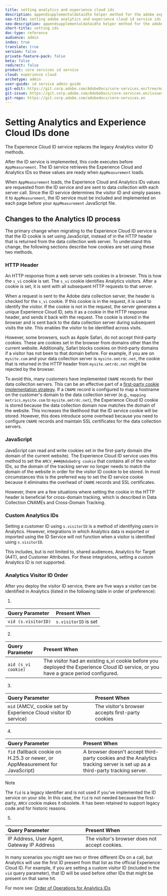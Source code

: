 ```yaml
---
title: setting analytics and experience cloud ids
description: appendsupplementaldataidto helper method for the adobe experience cloud id service api
seo-title: setting adobe analytics and experience cloud id service ids
seo-description: appendsupplementaldataidto helper method for the adobe experience cloud id service api
short-title: setting ids
doc-type: reference
audience: admin
index: true
translate: true
version: false
private-feature-pack: false
beta: false
redirect: false
product: core services id service
cloud: experience cloud
archetype: admin
user-guide: id service admin guide
git-edit: https://git.corp.adobe.com/AdobeDocs/core-services.en/tree/master/help/id-service/reference/reference-analytics/reference-analytics-ids.md
git-issue: https://git.corp.adobe.com/AdobeDocs/core-services.en/issues/new
git-repo: https://git.corp.adobe.com/adobedocs/core-services.en
---
```

<!--Meta Data Values

**Required Meta for search optimization and page data**

title: free text string

description: free text string

seo-title: free text string

seo-description: free text string

**Optional Meta for extended capabilities**

audience:
all (default), admin, developer, end-user
 
index: true (default), false
 
translate:
true (default), false
 
doc-type:
reference (default), tutorials

version:
false (default), Classic, Standard, 6.5, 6.4, 6.3, 6.2
 
private-feature-pack:
false (default), true
 
beta:
false (default), true
 
redirect:
false (default), pathname
-->

# Setting Analytics and Experience Cloud IDs done

The Experience Cloud ID service replaces the legacy Analytics visitor ID methods.

After the ID service is implemented, this code executes before `AppMeasurement`. The ID service retrieves the Experience Cloud and Analytics IDs so these values are ready when `AppMeasurement` loads.

When `AppMeasurement` loads, the Experience Cloud and Analytics IDs values are requested from the ID service and are sent to data collection with each server call. Since the ID service determines the visitor ID and simply passes it to `AppMeasurement`, the ID service must be included and implemented on each page before your `AppMeasurement` JavaScript file.

## Changes to the Analytics ID process

The primary change when migrating to the Experience Cloud ID service is that the ID cookie is set using JavaScript, instead of in the HTTP header that is returned from the data collection web server. To understand this change, the following sections describe how cookies are set using these two methods.

### HTTP Header

An HTTP response from a web server sets cookies in a browser. This is how the `s_vi` cookie is set. The `s_vi` cookie identifies Analytics visitors. After a cookie is set, it is sent with all subsequent HTTP requests to that server.

When a request is sent to the Adobe data collection server, the header is checked for the `s_vi` cookie. If this cookie is in the request, it is used to identify the visitor. If the cookie is not in the request, the server generates a unique Experience Cloud ID, sets it as a cookie in the HTTP response header, and sends it back with the request. The cookie is stored in the browser and is sent back to the data collection server during subsequent visits the site. This enables the visitor to be identified across visits.

However, some browsers, such as Apple Safari, do not accept third-party cookies. These are cookies set in the browser from domains other than the current website. Additionally, Safari blocks cookies on third-party domains if a visitor has not been to that domain before. For example, if you are on `mysite.com` and your data collection server is `mysite.omtrdc.net`, the cookie that is returned in the HTTP header from `mysite.omtrdc.net` might be rejected by the browser.

To avoid this, many customers have implemented `CNAME` records for their data collection servers. This can be an effective part of a [first-party cookie implementation strategy](https://marketing.adobe.com/resources/help/en_US/whitepapers/first_party_cookies/). If a `CNAME` record is configured to map a hostname on the customer's domain to the data collection server \(e.g., `mapping metrics.mysite.com` to `mysite.omtrdc.net`\), the Experience Cloud ID cookie is stored because the data collection domain now matches the domain of the website. This increases the likelihood that the ID service cookie will be stored. However, this does introduce some overhead because you need to configure `CNAME` records and maintain SSL certificates for the data collection servers.

### JavaScript

JavaScript can read and write cookies set in the first-party domain (the domain of the current website). The Experience Cloud ID service uses this method to set the `AMCV_###@AdobeOrg cookie` that contains all of the visitor IDs, so the domain of the tracking server no longer needs to match the domain of the website in order for the visitor ID cookie to be stored. In most circumstances this is the preferred way to set the ID service cookie because it eliminates the overhead of `CNAME` records and SSL certificates.

However, there are a few situations where setting the cookie in the HTTP header is beneficial for cross-domain tracking, which is described in Data Collection CNAMEs and Cross-Domain Tracking.

### Custom Analytics IDs
Setting a customer ID using `s.visitorID` is a method of identifying users in Analytics. However, integrations in which Analytics data is exported or imported using the ID Service will not function when a visitor is identified using `s.visitorID`.

This includes, but is not limited to, shared audiences, Analytics for Target (A4T), and Customer Attributes. For these integrations, setting a custom Analytics ID is not supported.

### Analytics Visitor ID Order
After you deploy the visitor ID service, there are five ways a visitor can be identified in Analytics (listed in the following table in order of preference):

1.

| Query Parameter     | Present When         |
| :------------------ | :------------------- |
| `vid (s.visitorID)` | `s.visitorID` is set |

2.

| Query Parameter     | Present When                                                                                                                        |
| :------------------ | :---------------------------------------------------------------------------------------------------------------------------------- |
| `aid (s_vi cookie)` | The visitor had an existing s_vi cookie before you deployed the Experience Cloud ID service, or you have a grace period configured. |

3.

| Query Parameter                                                 | Present When                                      |
| :-------------------------------------------------------------- | :------------------------------------------------ |
| `mid` (AMCV_ cookie set by Experience Cloud visitor ID service) | The visitor's browser accepts first-party cookies |

4.

| Query Parameter                                                              | Present When                                                                                                               |
| :--------------------------------------------------------------------------- | :------------------------------------------------------------------------------------------------------------------------- |
| `fid` (fallback cookie on H.25.3 or newer, or AppMeasurement for JavaScript) | A browser doesn't accept third-party cookies and the Analytics tracking server is set up as a third-party tracking server. |

>[!NOTE]
>The `fid` is a legacy identifier and is not used if you've implemented the ID service on your site. In this case, the `fid` is not needed because the first-party, `AMCV` cookie makes it obsolete. It has been retained to support legacy code and for historic reasons.

5.

| Query Parameter                            | Present When                                   |
| :----------------------------------------- | :--------------------------------------------- |
| IP Address, User Agent, Gateway IP Address | The visitor's browser does not accept cookies. |

In many scenarios you might see two or three different IDs on a call, but Analytics will use the first ID present from that list as the official Experience Cloud ID. For example, if you are setting a custom visitor ID (included in the `vid` query parameter), that ID will be used before other IDs that might be present on that same hit.

For more see: [Order of Operations for Analytics IDs](reference-analytics-order-operations.md)
